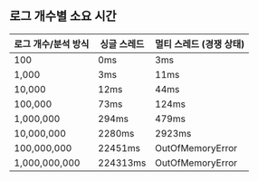 ## 로그 개수별 소요 시간

로그 개수/분석 방식 |	싱글 스레드 |	멀티 스레드 (경쟁 상태) |
| - | - | -|
100 | 0ms | 3ms
1,000 |	3ms |	11ms
10,000 |	12ms |	44ms
100,000 |	73ms |	124ms
1,000,000 |	294ms |	479ms
10,000,000 |	2280ms |	2923ms
100,000,000 |	22451ms |	OutOfMemoryError
1,000,000,000 |	224313ms |	OutOfMemoryError
